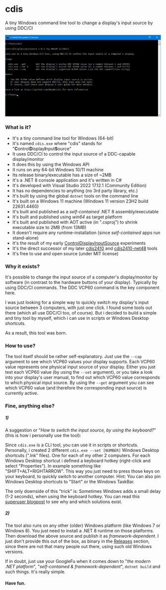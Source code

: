 # cdis

A tiny Windows command line tool to change a display's input source by using DDC/CI

![cdis](screenshot.png)

### What is it?

- It's a tiny command line tool for Windows (64-bit)
- It's named `cdis.exe` where "cdis" stands for "**C**ontrol**D**isplay**I**nput**S**ource"
- It uses DDC/CI to control the input source of a DDC-capable display/monitor
- It does this by using the Windows API
- It runs on any 64-bit Windows 10/11 machine
- Its release binary/executable has a size of ~2MB
- It's a .NET 8 console application and it's written in C#
- It's developed with Visual Studio 2022 17.12.1 (Community Edition)
- It has no dependencies to anything (no 3rd party library, etc.)
- It's built by using the global `dotnet` tools on the command line
- It's built on a Windows 11 machine (Windows 11 version 23H2 build 22631.4460)
- It's built and published as a _self-contained_ .NET 8 assembly/executable
- It's built and published using _win64_ as target platform
- It's built and published with AOT active (in ".csproj") to shrink executable size to 2MB (from 13MB)
- It doesn't require any runtime-installation (since _self-contained_ apps run stand-alone)
- It's the result of my early [ControlDisplayInputSource](https://github.com/MBODM/ControlDisplayInputSource) experiments
- It's the direct successor of my later [cdis2410](https://github.com/MBODM/cdis2410) and [cdis2410-net48](https://github.com/MBODM/cdis2410-net48) tools
- It's free to use and open source (under MIT license)

### Why it exists?

It's possible to change the input source of a computer's display/monitor by software (in contrast to the hardware buttons of your display). Typically by using DDC/CI commands. The DDC VCP60 command is the key component here.

I was just looking for a simple way to quickly switch my display's input source between 3 computers, with just one click. I found some tools out there (which all use DDC/CI too, of course). But i decided to build a simple and tiny tool by myself, which i can use in scripts or Windows Desktop shortcuts.

As a result, this tool was born.

### How to use?

The tool itself should be rather self-explanatory. Just use the `--cap` argument to see which VCP60 values your display supports. Each VCP60 value represents one physical input source of your display. Either you just test each VCP60 value (by using the `--set` argument), or you take a look into your display's user manual, to find out which VCP60 value corresponds to which physical input source. By using the `--get` argument you can see which VCP60 value (and therefore the corresponding input source) is currently active.

### Fine, anything else?

##### 1)
A suggestion or "_How to switch the input source, by using the keyboard?_" (this is how i personally use the tool):

Since `cdis.exe` is a CLI tool, you can use it in scripts or shortcuts. Personally, i created 2 different `cdis.exe --set [NUMBER]` Windows Desktop shortcuts (".lnk" files). One for each of my other 2 computers. For each Windows Desktop shortcut i defined a keyboard hotkey (right-click and select "Properties"). In example something like "SHIFT+ALT+RIGHTARROW". This way you just need to press those keys on your keyboard, to quickly switch to another computer. Hint: You can also pin Windows Desktop shortcuts to "Start" or the Windows TaskBar.

The only downside of this "trick" is: Sometimes Windows adds a small delay (1-2 seconds), when using the keyboard hotkey. You can read this [superuser blogpost](https://superuser.com/questions/426947/slow-windows-desktop-keyboard-shortcuts) to see why and which solutions exist.

##### 2)
The tool also runs on any other (older) Windows platform (like Windows 7 or Windows 8). You just need to install a .NET 8 runtime on those platforms. Then download the above source and publish it as _framework-dependent_. I just don't provide this out of the box, as binary in the [Releases](https://github.com/mbodm/cdis/releases) section, since there are not that many people out there, using such old Windows versions.

If in doubt, just use your GoogleFu when it comes down to "_the modern .NET platform_", "_self-contained & framework-dependent_", `dotnet build` and such things. It's really simple.

#### Have fun.
